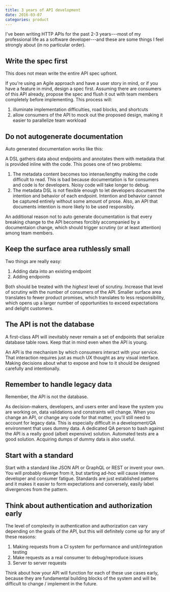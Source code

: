```yaml
---
title: 3 years of API development
date: 2016-03-07
categories: product
---
```


I've been writing HTTP APIs for the past 2-3 years---most of my professional life
as a software developer---and these are some things I feel strongly about (in
no particular order).

## Write the spec first

This does not mean write the entire API spec upfront.

If you're using an Agile approach and have a user story in mind, or if you have
a feature in mind, design a spec first. Assuming there are consumers of this API
already, propose the spec and flush it out with team members completely before
implementing. This process will:

1. illuminate implementation difficulties, road blocks, and shortcuts
2. allow consumers of the API to mock out the proposed design, making it
easier to parallelize team workload

## Do not autogenerate documentation

Auto generated documentation works like this:

A DSL gathers data about endpoints and annotates them with metadata
that is provided inline with the code. This poses one of two problems:

1. The metadata content becomes too intense/lengthy making the code difficult
to read. This is bad because documentation is for consumers and code is
for developers. Noisy code will take longer to debug.
1. The metadata DSL is not flexible enough to let developers document
the intention and behavior of each endpoint. Intention and behavior cannot be
captured entirely without some amount of prose. Also, an API that documents
intention is more likely to be used responsibly.

An additional reason not to auto generate documentation is that every
breaking change to the API becomes forcibly accompanied by a documentaion
change, which should trigger scrutiny (or at least attention) among
team members.

## Keep the surface area ruthlessly small

Two things are really easy:

1. Adding data into an existing endpoint
1. Adding endpoints

Both should be treated with the _highest_ level of scrutiny. Increase that
level of scrutiny with the number of consumers of the API. Smaller surface
area translates to fewer product promises, which translates to less responsibility,
which opens up a larger number of opportunities to exceed expectations and delight
customers.

## The API is not the database

A first-class API will inevitably never remain a set of endpoints that
serialize database table rows. Keep that in mind even when the API is
young.

An API is the mechanism by which consumers interact with your service.
That interaction requires just as much UX thought as any visual interface.
Making decisions about what to expose and how to it should be designed
carefully and intentionally.

## Remember to handle legacy data

Remember, the API is not the database.

As decision-makers, developers, and users enter and leave the system
you are working on, data validations and constraints will change. When
you change an API, or change any code for that matter, you'll still need
to account for legacy data. This is especially difficult in a
development/QA environment that uses dummy data. A dedicated QA person to
bash against the API is a really good (albeit expensive) solution.
Automated tests are a good solution. Acquiring dumps of dummy data is
also useful.

## Start with a standard

Start with a standard like JSON API or GraphQL or REST or invent your own.
You will probably diverge from it, but starting ad-hoc will cause intense
developer and consumer fatigue. Standards are just established patterns
and it makes it easier to form expectations and conversely, easily label
divergences from the pattern.

## Think about authentication and authorization early

The level of complexity in authentication and authorization can vary
depending on the goals of the API, but this will definitely come up
for any of these reasons:

1. Making requests from a CI system for performance and unit/integration testing
1. Make requests as a real consumer to debug/reproduce issues
1. Server to server requests

Think about how your API will function for each of these use cases
early, because they are fundamental building blocks of the system
and will be difficult to change / implement in the future.

